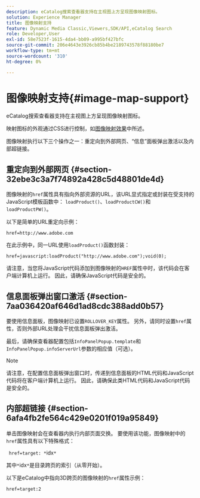 ```yaml
---
description: eCatalog搜索查看器支持在主视图上方呈现图像映射图标。
solution: Experience Manager
title: 图像映射支持
feature: Dynamic Media Classic,Viewers,SDK/API,eCatalog Search
role: Developer,User
exl-id: 58e7523f-1615-4da4-bb09-a995bf427bfc
source-git-commit: 206e4643e3926cb85b4be2189743578f88180be7
workflow-type: tm+mt
source-wordcount: '310'
ht-degree: 0%

---
```


# 图像映射支持{#image-map-support}

eCatalog搜索查看器支持在主视图上方呈现图像映射图标。

映射图标的外观通过CSS进行控制，如[图像映射效果](../../c-html5-s7-aem-asset-viewers/c-html5-20-ecatalog-viewer-about/c-html5-20-ecatalog-viewer-customizingviewer/r-html5-ecatalog-viewer-20-customize-imagemapeffect.md#reference-261df27d1ed145c882b26b88e33a0289)中所述。

图像映射执行以下三个操作之一：重定向到外部网页、“信息”面板弹出激活以及内部超链接。

## 重定向到外部网页 {#section-32ebe3c3a7f74892a428c5d48801de4d}

图像映射的`href`属性具有指向外部资源的URL，该URL显式指定或封装在受支持的JavaScript模板函数中： `loadProduct()`、`loadProductCW()`和`loadProductPW()`。

以下是简单的URL重定向示例：

`href=http://www.adobe.com`

在此示例中，同一URL使用`loadProduct()`函数封装：

`href=javascript:loadProduct("http://www.adobe.com");void(0);`

请注意，当您将JavaScript代码添加到图像映射的`HREF`属性中时，该代码会在客户端计算机上运行。 因此，请确保JavaScript代码是安全的。

## 信息面板弹出窗口激活 {#section-7aa036420af646d1ad8cdc388add0b57}

要使用信息面板，图像映射已设置`ROLLOVER_KEY`属性。 另外，请同时设置`href`属性，否则外部URL处理会干扰信息面板弹出激活。

最后，请确保查看器配置包括`InfoPanelPopup.template`和`InfoPanelPopup.infoServerUrl`参数的相应值（可选）。

>[!NOTE]
>
>请注意，在配置信息面板弹出窗口时，传递到信息面板的HTML代码和JavaScript代码将在客户端计算机上运行。 因此，请确保此类HTML代码和JavaScript代码是安全的。

## 内部超链接 {#section-6afa4fb2fe564c429e0201f019a95849}

单击图像映射会在查看器内执行内部页面交换。 要使用该功能，图像映射中的`href`属性具有以下特殊格式：

` href=target: *`idx`*`

其中`*`idx`*`是目录跨页的索引（从零开始）。

以下是eCatalog中指向3D跨页的图像映射的`href`属性示例：

`href=target:2`
